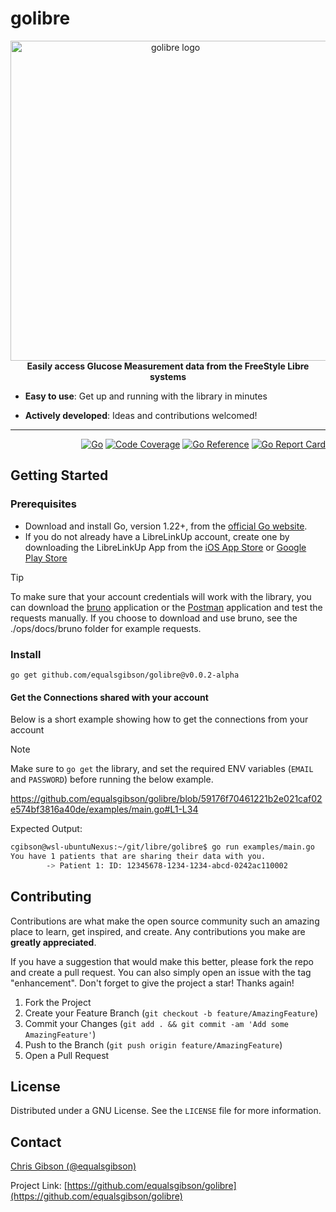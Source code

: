 <!-- markdownlint-configure-file { "MD004": { "style": "consistent" } } -->
<!-- markdownlint-disable MD033 -->

# golibre

<p align="center">
  <picture>
    <img src="https://equalsgibson.github.io/golibre/resources/golibre.png" width="512" height="512" alt="golibre logo">
  </picture>
    <br>
    <strong>Easily access Glucose Measurement data from the FreeStyle Libre systems</strong>

</p>

<!-- markdownlint-enable MD033 -->

- **Easy to use**: Get up and running with the library in minutes

- **Actively developed**: Ideas and contributions welcomed!

---

<div align="right">

[![Go][golang]][golang-url]
[![Code Coverage][coverage]][coverage-url]
[![Go Reference][goref]][goref-url]
[![Go Report Card][goreport]][goreport-url]

</div>

## Getting Started

### Prerequisites

- Download and install Go, version 1.22+, from the [official Go website](https://go.dev/doc/install).
- If you do not already have a LibreLinkUp account, create one by downloading the LibreLinkUp App from the [iOS App Store](https://apps.apple.com/us/app/librelinkup/id1234323923) or [Google Play Store](https://play.google.com/store/apps/details?id=org.nativescript.LibreLinkUp)

> [!TIP]
> To make sure that your account credentials will work with the library, you can download the [bruno](https://www.usebruno.com/) application or the [Postman](https://www.postman.com/) application and test the requests manually.
> If you choose to download and use bruno, see the ./ops/docs/bruno folder for example requests.

### Install

```shell
go get github.com/equalsgibson/golibre@v0.0.2-alpha
```

#### Get the Connections shared with your account

Below is a short example showing how to get the connections from your account

> [!NOTE]
> Make sure to `go get` the library, and set the required ENV variables (`EMAIL` and `PASSWORD`) before running the below example.

https://github.com/equalsgibson/golibre/blob/59176f70461221b2e021caf02e574bf3816a40de/examples/main.go#L1-L34

Expected Output:

```bash
cgibson@wsl-ubuntuNexus:~/git/libre/golibre$ go run examples/main.go
You have 1 patients that are sharing their data with you.
        -> Patient 1: ID: 12345678-1234-1234-abcd-0242ac110002
```

<!-- CONTRIBUTING -->

## Contributing

Contributions are what make the open source community such an amazing place to learn, get inspired, and create. Any contributions you make are **greatly appreciated**.

If you have a suggestion that would make this better, please fork the repo and create a pull request. You can also simply open an issue with the tag "enhancement".
Don't forget to give the project a star! Thanks again!

1. Fork the Project
2. Create your Feature Branch (`git checkout -b feature/AmazingFeature`)
3. Commit your Changes (`git add . && git commit -am 'Add some AmazingFeature'`)
4. Push to the Branch (`git push origin feature/AmazingFeature`)
5. Open a Pull Request

<!-- LICENSE -->

## License

Distributed under a GNU License. See the `LICENSE` file for more information.

<!-- CONTACT -->

## Contact

[Chris Gibson (@equalsgibson)](https://github.com/equalsgibson)

Project Link: [https://github.com/equalsgibson/golibre](https://github.com/equalsgibson/golibre)

<!-- MARKDOWN LINKS & IMAGES -->
<!-- https://www.markdownguide.org/basic-syntax/#reference-style-links -->

[golang]: https://img.shields.io/badge/v1.22-000?logo=go&logoColor=fff&labelColor=444&color=%2300ADD8
[golang-url]: https://go.dev/
[coverage]: https://img.shields.io/badge/dynamic/json?url=https%3A%2F%2Fequalsgibson.github.io%2Fgolibre%2Fcoverage%2Fcoverage.json&query=%24.total&label=Coverage
[coverage-url]: https://equalsgibson.github.io/golibre/coverage/coverage.html
[goref]: https://pkg.go.dev/badge/github.com/equalsgibson/golibre.svg
[goref-url]: https://pkg.go.dev/github.com/equalsgibson/golibre
[goreport]: https://goreportcard.com/badge/github.com/equalsgibson/golibre
[goreport-url]: https://goreportcard.com/report/github.com/equalsgibson/golibre
